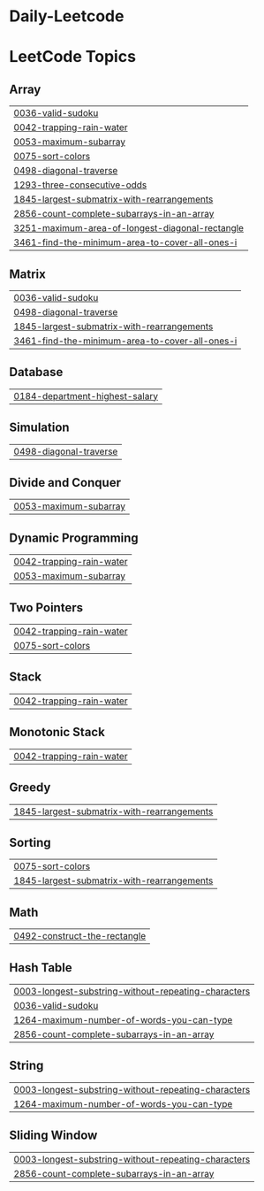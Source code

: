 # Daily-Leetcode
<!---LeetCode Topics Start-->
# LeetCode Topics
## Array
|  |
| ------- |
| [0036-valid-sudoku](https://github.com/AlexshaPonChalesM/Daily-Leetcode/tree/master/0036-valid-sudoku) |
| [0042-trapping-rain-water](https://github.com/AlexshaPonChalesM/Daily-Leetcode/tree/master/0042-trapping-rain-water) |
| [0053-maximum-subarray](https://github.com/AlexshaPonChalesM/Daily-Leetcode/tree/master/0053-maximum-subarray) |
| [0075-sort-colors](https://github.com/AlexshaPonChalesM/Daily-Leetcode/tree/master/0075-sort-colors) |
| [0498-diagonal-traverse](https://github.com/AlexshaPonChalesM/Daily-Leetcode/tree/master/0498-diagonal-traverse) |
| [1293-three-consecutive-odds](https://github.com/AlexshaPonChalesM/Daily-Leetcode/tree/master/1293-three-consecutive-odds) |
| [1845-largest-submatrix-with-rearrangements](https://github.com/AlexshaPonChalesM/Daily-Leetcode/tree/master/1845-largest-submatrix-with-rearrangements) |
| [2856-count-complete-subarrays-in-an-array](https://github.com/AlexshaPonChalesM/Daily-Leetcode/tree/master/2856-count-complete-subarrays-in-an-array) |
| [3251-maximum-area-of-longest-diagonal-rectangle](https://github.com/AlexshaPonChalesM/Daily-Leetcode/tree/master/3251-maximum-area-of-longest-diagonal-rectangle) |
| [3461-find-the-minimum-area-to-cover-all-ones-i](https://github.com/AlexshaPonChalesM/Daily-Leetcode/tree/master/3461-find-the-minimum-area-to-cover-all-ones-i) |
## Matrix
|  |
| ------- |
| [0036-valid-sudoku](https://github.com/AlexshaPonChalesM/Daily-Leetcode/tree/master/0036-valid-sudoku) |
| [0498-diagonal-traverse](https://github.com/AlexshaPonChalesM/Daily-Leetcode/tree/master/0498-diagonal-traverse) |
| [1845-largest-submatrix-with-rearrangements](https://github.com/AlexshaPonChalesM/Daily-Leetcode/tree/master/1845-largest-submatrix-with-rearrangements) |
| [3461-find-the-minimum-area-to-cover-all-ones-i](https://github.com/AlexshaPonChalesM/Daily-Leetcode/tree/master/3461-find-the-minimum-area-to-cover-all-ones-i) |
## Database
|  |
| ------- |
| [0184-department-highest-salary](https://github.com/AlexshaPonChalesM/Daily-Leetcode/tree/master/0184-department-highest-salary) |
## Simulation
|  |
| ------- |
| [0498-diagonal-traverse](https://github.com/AlexshaPonChalesM/Daily-Leetcode/tree/master/0498-diagonal-traverse) |
## Divide and Conquer
|  |
| ------- |
| [0053-maximum-subarray](https://github.com/AlexshaPonChalesM/Daily-Leetcode/tree/master/0053-maximum-subarray) |
## Dynamic Programming
|  |
| ------- |
| [0042-trapping-rain-water](https://github.com/AlexshaPonChalesM/Daily-Leetcode/tree/master/0042-trapping-rain-water) |
| [0053-maximum-subarray](https://github.com/AlexshaPonChalesM/Daily-Leetcode/tree/master/0053-maximum-subarray) |
## Two Pointers
|  |
| ------- |
| [0042-trapping-rain-water](https://github.com/AlexshaPonChalesM/Daily-Leetcode/tree/master/0042-trapping-rain-water) |
| [0075-sort-colors](https://github.com/AlexshaPonChalesM/Daily-Leetcode/tree/master/0075-sort-colors) |
## Stack
|  |
| ------- |
| [0042-trapping-rain-water](https://github.com/AlexshaPonChalesM/Daily-Leetcode/tree/master/0042-trapping-rain-water) |
## Monotonic Stack
|  |
| ------- |
| [0042-trapping-rain-water](https://github.com/AlexshaPonChalesM/Daily-Leetcode/tree/master/0042-trapping-rain-water) |
## Greedy
|  |
| ------- |
| [1845-largest-submatrix-with-rearrangements](https://github.com/AlexshaPonChalesM/Daily-Leetcode/tree/master/1845-largest-submatrix-with-rearrangements) |
## Sorting
|  |
| ------- |
| [0075-sort-colors](https://github.com/AlexshaPonChalesM/Daily-Leetcode/tree/master/0075-sort-colors) |
| [1845-largest-submatrix-with-rearrangements](https://github.com/AlexshaPonChalesM/Daily-Leetcode/tree/master/1845-largest-submatrix-with-rearrangements) |
## Math
|  |
| ------- |
| [0492-construct-the-rectangle](https://github.com/AlexshaPonChalesM/Daily-Leetcode/tree/master/0492-construct-the-rectangle) |
## Hash Table
|  |
| ------- |
| [0003-longest-substring-without-repeating-characters](https://github.com/AlexshaPonChalesM/Daily-Leetcode/tree/master/0003-longest-substring-without-repeating-characters) |
| [0036-valid-sudoku](https://github.com/AlexshaPonChalesM/Daily-Leetcode/tree/master/0036-valid-sudoku) |
| [1264-maximum-number-of-words-you-can-type](https://github.com/AlexshaPonChalesM/Daily-Leetcode/tree/master/1264-maximum-number-of-words-you-can-type) |
| [2856-count-complete-subarrays-in-an-array](https://github.com/AlexshaPonChalesM/Daily-Leetcode/tree/master/2856-count-complete-subarrays-in-an-array) |
## String
|  |
| ------- |
| [0003-longest-substring-without-repeating-characters](https://github.com/AlexshaPonChalesM/Daily-Leetcode/tree/master/0003-longest-substring-without-repeating-characters) |
| [1264-maximum-number-of-words-you-can-type](https://github.com/AlexshaPonChalesM/Daily-Leetcode/tree/master/1264-maximum-number-of-words-you-can-type) |
## Sliding Window
|  |
| ------- |
| [0003-longest-substring-without-repeating-characters](https://github.com/AlexshaPonChalesM/Daily-Leetcode/tree/master/0003-longest-substring-without-repeating-characters) |
| [2856-count-complete-subarrays-in-an-array](https://github.com/AlexshaPonChalesM/Daily-Leetcode/tree/master/2856-count-complete-subarrays-in-an-array) |
<!---LeetCode Topics End-->